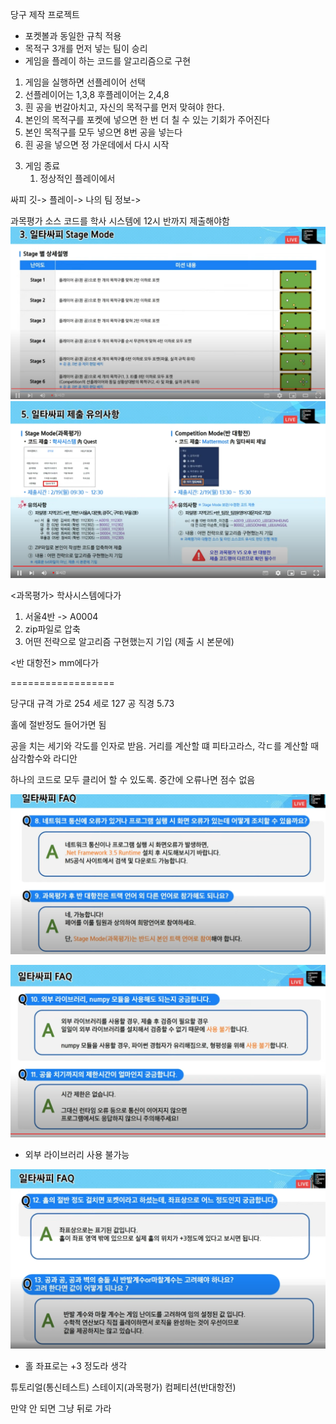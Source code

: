 당구 제작 프로젝트

- 포켓볼과 동일한 규칙 적용
- 목적구 3개를 먼저 넣는 팀이 승리
- 게임을 플레이 하는 코드를 알고리즘으로 구현

1. 게임을 실행하면 선플레이어 선택
2. 선플레이어는 1,3,8 후플레이어는 2,4,8
3. 흰 공을 번갈아치고, 자신의 목적구를 먼저 맞혀야 한다.
4. 본인의 목적구를 포켓에 넣으면 한 번 더 칠 수 있는 기회가 주어진다
5. 본인 목적구를 모두 넣으면 8번 공을 넣는다
6. 흰 공을 넣으면 정 가운데에서 다시 시작

3) 게임 종료
   1. 정상적인 플레이에서

싸피 깃-> 플레이-> 나의 팀 정보->

과목평가 소스 코드를 학사 시스템에 12시 반까지 제출해야함
![Alt text](image.png)
![Alt text](image-1.png)

<과목평가>
학사시스템에다가

1. 서울4반 -> A0004
2. zip파일로 압축
3. 어떤 전략으로 알고리즘 구현했는지 기입 (제출 시 본문에)

<반 대항전>
mm에다가

==================

당구대 규격 가로 254 세로 127 공 직경 5.73

홀에 절반정도 들어가면 됨

공을 치는 세기와 각도를 인자로 받음. 거리를 계산할 떄 피타고라스, 각ㄷ를 계산할 때 삼각함수와 라디안

하나의 코드로 모두 클리어 할 수 있도록. 중간에 오류나면 점수 없음

![Alt text](image-2.png)

![Alt text](image-3.png)

- 외부 라이브러리 사용 불가능

![Alt text](image-4.png)

- 홀 좌표로는 +3 정도라 생각

튜토리얼(통신테스트) 스테이지(과목평가) 컴페티션(반대항전)

만약 안 되면 그냥 뒤로 가라
